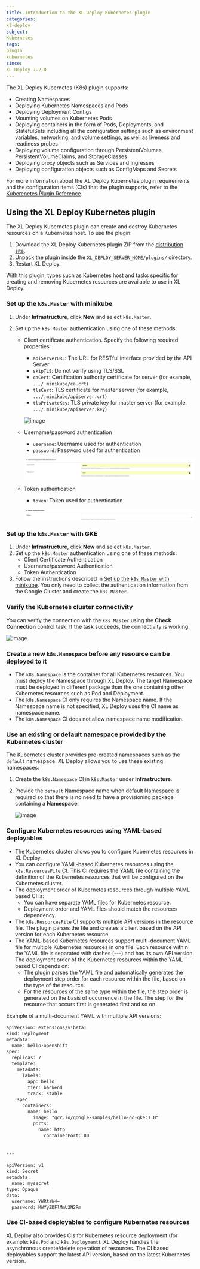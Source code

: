 ```yaml
---
title: Introduction to the XL Deploy Kubernetes plugin
categories:
xl-deploy
subject:
Kubernetes
tags:
plugin
kubernetes
since:
XL Deploy 7.2.0
---
```


The XL Deploy Kubernetes (K8s) plugin supports:

* Creating Namespaces
* Deploying Kubernetes Namespaces and Pods
* Deploying Deployment Configs
* Mounting volumes on Kubernetes Pods
* Deploying containers in the form of Pods, Deployments, and StatefulSets including all the configuration settings such as environment variables, networking, and volume settings, as well as liveness and readiness probes
* Deploying volume configuration through PersistentVolumes, PersistentVolumeClaims, and StorageClasses
* Deploying proxy objects such as Services and Ingresses
* Deploying configuration objects such as ConfigMaps and Secrets

For more information about the XL Deploy Kubernetes plugin requirements and the configuration items (CIs) that the plugin supports, refer to the [Kuberenetes Plugin Reference](/xl-deploy-xld-kubernetes-plugin/latest/kubernetesPluginManual.html).

## Using the XL Deploy Kubernetes plugin

The XL Deploy Kubernetes plugin can create and destroy Kubernetes resources on a Kubernetes host. To use the plugin:

1. Download the XL Deploy Kubernetes plugin ZIP from the [distribution site](https://dist.xebialabs.com/customer/xl-deploy/plugins/xld-kubernetes-plugin).
1. Unpack the plugin inside the `XL_DEPLOY_SERVER_HOME/plugins/` directory.
1. Restart XL Deploy.

With this plugin, types such as Kubernetes host and tasks specific for creating and removing Kubernetes resources are available to use in XL Deploy.

### Set up the `k8s.Master` with minikube

1. Under **Infrastructure**, click **New** and select `k8s.Master`.
1. Set up the `k8s.Master` authentication using one of these methods:

    * Client certificate authentication. Specify the following required properties:
        * `apiServerURL`: The URL for RESTful interface provided by the API Server
        * `skipTLS`: Do not verify using TLS/SSL
        * `caCert`: Certification authority certificate for server (for example, `.../.minikube/ca.crt`)
        * `tlsCert`: TLS certificate for master server (for example, `.../.minikube/apiserver.crt`)
        * `tlsPrivateKey`: TLS private key for master server (for example, `.../.minikube/apiserver.key`)

        ![image](images/key-auth-k8s-master.png)

    * Username/password authentication
        * `username`: Username used for authentication
        * `password`: Password used for authentication

        ![image](images/user-auth-k8s-master.png)    

    * Token authentication
        * `token`: Token used for authentication

        ![image](images/token-auth-k8s-master.png)    

### Set up the `k8s.Master` with GKE

1. Under **Infrastructure**, click **New** and select `k8s.Master`.
1. Set up the `k8s.Master` authentication using one of these methods:
    * Client Certificate Authentication
    * Username/password Authentication
    * Token Authentication
1. Follow the instructions described in [Set up the `k8s.Master` with minikube](#set-up-the-k8smaster-with-minikube). You only need to collect the authentication information from the Google Cluster and create the `k8s.Master`.

### Verify the Kubernetes cluster connectivity

You can verify the connection with the `k8s.Master` using the **Check Connection** control task. If the task succeeds, the connectivity is working.

![image](images/connectivity-k8s-master.png)

### Create a new `k8s.Namespace` before any resource can be deployed to it

* The `k8s.Namespace` is the container for all Kubernetes resources. You must deploy the Namespace through XL Deploy. The target Namespace must be deployed in different package than the one containing other Kubernetes resources such as Pod and Deployment.
* The `k8s.Namespace` CI only requires the Namespace name. If the Namespace name is not specified, XL Deploy uses the CI name as namespace name.
* The `k8s.Namespace` CI does not allow namespace name modification.

### Use an existing or default namespace provided by the Kubernetes cluster

The Kubernetes cluster provides pre-created namespaces such as the `default` namespace. XL Deploy allows you to use these existing namespaces:

1. Create the `k8s.Namespace` CI in `k8s.Master` under **Infrastructure**.
1. Provide the `default` Namespace name when default Namespace is required so that there is no need to have a provisioning package containing a **Namespace**.

    ![image](images/use-existing-namespace.png)

### Configure Kubernetes resources using YAML-based deployables

* The Kubernetes cluster allows you to configure Kubernetes resources in XL Deploy.
* You can configure YAML-based Kubernetes resources using the `k8s.ResourcesFile` CI. This CI requires the YAML file containing the definition of the Kubernetes resources that will be configured on the Kubernetes cluster.
* The deployment order of Kubernetes resources through multiple YAML based CI is:
    * You can have separate YAML files for Kubernetes resource.
    * Deployment order and YAML files should match the resources dependency.
* The `k8s.ResourcesFile` CI supports multiple API versions in the resource file. The plugin parses the file and creates a client based on the API version for each Kubernetes resource.
* The YAML-based Kubernetes resources support multi-document YAML file for multiple Kubernetes resources in one file. Each resource within the YAML file is separated with dashes (---) and has its own API version. The deployment order of the Kubernetes resources within the YAML based CI depends on:
    * The plugin parses the YAML file and automatically generates the deployment step order for each resource within the file, based on the type of the resource.
    * For the resources of the same type within the file, the step order is generated on the basis of occurrence in the file. The step for the resource that occurs first is generated first and so on.

Example of a multi-document YAML with multiple API versions:

    apiVersion: extensions/v1beta1
    kind: Deployment
    metadata:
      name: hello-openshift
    spec:
      replicas: 7
      template:
        metadata:
          labels:
            app: hello
            tier: backend
            track: stable
        spec:
          containers:
            name: hello
              image: "gcr.io/google-samples/hello-go-gke:1.0"
              ports:
                name: http
                  containerPort: 80


    ---

    apiVersion: v1
    kind: Secret
    metadata:
      name: mysecret
    type: Opaque
    data:
      username: YWRtaW4=
      password: MWYyZDFlMmU2N2Rm


### Use CI-based deployables to configure Kubernetes resources

XL Deploy also provides CIs for Kubernetes resource deployment (for example: `k8s.Pod` and `k8s.Deployment`). XL Deploy handles the asynchronous create/delete operation of resources. The CI based deployables support the latest API version, based on the latest Kubernetes version.
